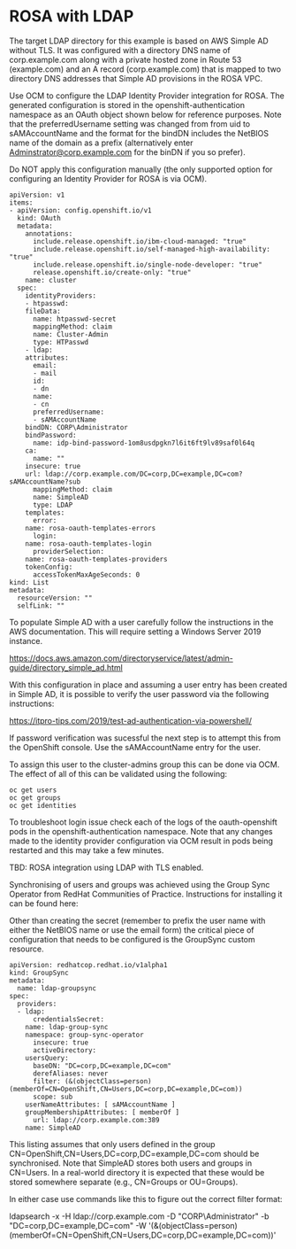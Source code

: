 # ROSA with LDAP

The target LDAP directory for this example is based on AWS Simple AD without TLS. It was configured with a directory DNS name of corp.example.com along with a private hosted zone in Route 53 (example.com) and an A record (corp.example.com) that is mapped to two directory DNS addresses that Simple AD provisions in the ROSA VPC.

Use OCM to configure the LDAP Identity Provider integration for ROSA. The generated configuration is stored in the openshift-authentication namespace as an OAuth object shown below for reference purposes. Note that the preferredUsername setting was changed from from uid to sAMAccountName and the format for the bindDN includes the NetBIOS name of the domain as a prefix (alternatively enter Adminstrator@corp.example.com for the binDN if you so prefer).

Do NOT apply this configuration manually (the only supported option for configuring an Identity Provider for ROSA is via OCM).

	apiVersion: v1
	items:
	- apiVersion: config.openshift.io/v1
	  kind: OAuth
	  metadata:
	    annotations:
	      include.release.openshift.io/ibm-cloud-managed: "true"
	      include.release.openshift.io/self-managed-high-availability: "true"
	      include.release.openshift.io/single-node-developer: "true"
	      release.openshift.io/create-only: "true"
	    name: cluster
	  spec:
	    identityProviders:
	    - htpasswd:
		fileData:
		  name: htpasswd-secret
	      mappingMethod: claim
	      name: Cluster-Admin
	      type: HTPasswd
	    - ldap:
		attributes:
		  email:
		  - mail
		  id:
		  - dn
		  name:
		  - cn
		  preferredUsername:
		  - sAMAccountName
		bindDN: CORP\Administrator
		bindPassword:
		  name: idp-bind-password-1om8usdpgkn7l6it6ft9lv89saf0l64q
		ca:
		  name: ""
		insecure: true
		url: ldap://corp.example.com/DC=corp,DC=example,DC=com?sAMAccountName?sub
	      mappingMethod: claim
	      name: SimpleAD
	      type: LDAP
	    templates:
	      error:
		name: rosa-oauth-templates-errors
	      login:
		name: rosa-oauth-templates-login
	      providerSelection:
		name: rosa-oauth-templates-providers
	    tokenConfig:
	      accessTokenMaxAgeSeconds: 0
	kind: List
	metadata:
	  resourceVersion: ""
	  selfLink: ""

To populate Simple AD with a user carefully follow the instructions in the AWS documentation. This will require setting a Windows Server 2019 instance.

https://docs.aws.amazon.com/directoryservice/latest/admin-guide/directory_simple_ad.html

With this configuration in place and assuming a user entry has been created in Simple AD, it is possible to verify the user password via the following instructions:

https://itpro-tips.com/2019/test-ad-authentication-via-powershell/

If password verification was sucessful the next step is to attempt this from the OpenShift console. Use the sAMAccountName entry for the user.

To assign this user to the cluster-admins group this can be done via OCM. The effect of all of this can be validated using the following:

	oc get users
	oc get groups
	oc get identities
	
To troubleshoot login issue check each of the logs of the oauth-openshift pods in the openshift-authentication namespace. Note that any changes made to the identity provider configuration via OCM result in pods being restarted and this may take a few minutes.

TBD: ROSA integration using LDAP with TLS enabled.

Synchronising of users and groups was achieved using the Group Sync Operator from RedHat Communities of Practice. Instructions for installing it can be found here:

Other than creating the secret (remember to prefix the user name with either the NetBIOS name or use the email form) the critical piece of configuration that needs to be configured is the GroupSync custom resource.

	apiVersion: redhatcop.redhat.io/v1alpha1
	kind: GroupSync
	metadata:
	  name: ldap-groupsync
	spec:
	  providers:
	  - ldap:
	      credentialsSecret:
		name: ldap-group-sync
		namespace: group-sync-operator
	      insecure: true
	      activeDirectory:
		usersQuery:
		  baseDN: "DC=corp,DC=example,DC=com"
		  derefAliases: never
		  filter: (&(objectClass=person)(memberOf=CN=OpenShift,CN=Users,DC=corp,DC=example,DC=com))
		  scope: sub
		userNameAttributes: [ sAMAccountName ]
		groupMembershipAttributes: [ memberOf ]
	      url: ldap://corp.example.com:389
	    name: SimpleAD

This listing assumes that only users defined in the group CN=OpenShift,CN=Users,DC=corp,DC=example,DC=com should be synchronised. Note that SimpleAD stores both users and groups in CN=Users. In a real-world directory it is expected that these would be stored somewhere separate (e.g., CN=Groups or OU=Groups).

In either case use commands like this to figure out the correct filter format:

ldapsearch -x -H ldap://corp.example.com -D "CORP\Administrator" -b "DC=corp,DC=example,DC=com" -W '(&(objectClass=person)(memberOf=CN=OpenShift,CN=Users,DC=corp,DC=example,DC=com))'
